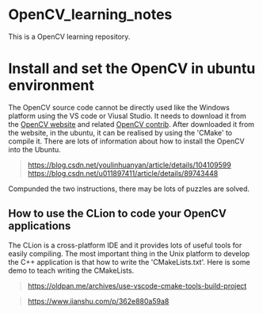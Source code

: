 # OpenCV_learning_notes
This is a OpenCV learning repository. 

# Install and set the OpenCV in ubuntu environment
The OpenCV source code cannot be directly used like the Windows platform using the VS code or Viusal Studio. It needs to download it from the [OpenCV website](https://opencv.org/releases/) and related [OpenCV contrib](https://github.com/opencv/opencv_contrib/releases). After downloaded it from the website, in the ubuntu, it can be realised by using the 'CMake' to compile it. There are lots of information about how to install the OpenCV into the Ubuntu. 
> https://blog.csdn.net/youlinhuanyan/article/details/104109599
> https://blog.csdn.net/u011897411/article/details/89743448

Compunded the two instructions, there may be lots of puzzles are solved. 

## How to use the CLion to code your OpenCV applications
The CLion is a cross-platform IDE and it provides lots of useful tools for easily compiling. The most important thing in the Unix platform to develop the C++ application is that how to write the 'CMakeLists.txt'. Here is some demo to teach writing the CMakeLists. 
>https://oldpan.me/archives/use-vscode-cmake-tools-build-project

>https://www.jianshu.com/p/362e880a59a8



